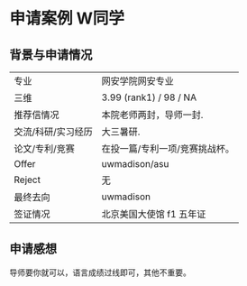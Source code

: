 # 申请案例 W同学

## 背景与申请情况

|  |  |
|  ----  | ----  |
| 专业  | 网安学院网安专业 |
| 三维 | 3.99 (rank1) / 98 / NA |
| 推荐信情况 | 本院老师两封，导师一封. |
| 交流/科研/实习经历 | 大三暑研. |
| 论文/专利/竞赛 | 在投一篇/专利一项/竞赛挑战杯。 |
| Offer | uwmadison/asu |
| Reject | 无 |
| 最终去向 | uwmadison |
| 签证情况 |北京美国大使馆 f1 五年证 |

## 申请感想

导师要你就可以，语言成绩过线即可，其他不重要。
